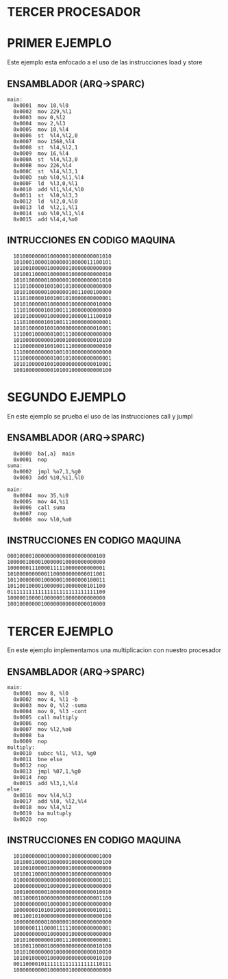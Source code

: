 # TERCER PROCESADOR

# PRIMER EJEMPLO

Este ejemplo esta enfocado a el uso de las
instrucciones load y store

##  ENSAMBLADOR (ARQ->SPARC)

```
main:
  0x0001  mov 10,%l0
  0x0002  mov 229,%l1
  0x0003  mov 0,%l2
  0x0004  mov 2,%l3
  0x0005  mov 10,%l4
  0x0006  st  %l4,%l2,0
  0x0007  mov 1568,%l4
  0x0008  st  %l4,%l2,1
  0x0009  mov 16,%l4
  0x000A  st  %l4,%l3,0
  0x000B  mov 226,%l4
  0x000C  st  %l4,%l3,1
  0x000D  sub %l0,%l1,%l4
  0x000F  ld  %l3,0,%l1
  0x0010  add %l1,%l4,%l0
  0x0011  st  %l0,%l3,3
  0x0012  ld  %l2,0,%l0
  0x0013  ld  %l2,1,%l1
  0x0014  sub %l0,%l1,%l4
  0x0015  add %l4,4,%o0
```

## INTRUCCIONES EN CODIGO MAQUINA

```
  10100000000100000010000000001010
  10100010000100000010000011100101
  10100100000100000010000000000000
  10100110000100000010000000000010
  10101000000100000010000000001010
  11101000001001001010000000000000
  10101000000100000010011000100000
  11101000001001001010000000000001
  10101000000100000010000000010000
  11101000001001001110000000000000
  10101000000100000010000011100010
  11101000001001001110000000000001
  10101000001001000000000000010001
  11100010000001001110000000000000
  10100000000001000100000000010100
  11100000001001001110000000000010
  11100000000001001010000000000000
  11100000000001001010000000000001
  10101000001001000000000000010001
  10010000000001010010000000000100
```

# SEGUNDO EJEMPLO

En este ejemplo se prueba el uso de las instrucciones
call y jumpl

## ENSAMBLADOR (ARQ->SPARC)

```
  0x0000  ba{,a}  main
  0x0001  nop     
suma:
  0x0002  jmpl %o7,1,%g0
  0x0003  add %i0,%i1,%l0  

main:
  0x0004  mov 35,%i0
  0x0005  mov 44,%i1
  0x0006  call suma
  0x0007  nop
  0x0008  mov %l0,%o0
```

## INSTRUCCIONES EN CODIGO MAQUINA

```
00010000100000000000000000000100
10000010000100000010000000000000
10000001110000111110000000000001
10100000000001100000000000011001
10110000000100000010000000100011
10110010000100000010000000101100
01111111111111111111111111111100
10000010000100000010000000000000
10010000000100000000000000010000
```

# TERCER EJEMPLO

En este ejemplo implementamos una multiplicacion
con nuestro procesador

## ENSAMBLADOR (ARQ->SPARC)

```
main:
  0x0001  mov 8, %l0
  0x0002  mov 4, %l1 -b
  0x0003  mov 0, %l2 -suma
  0x0004  mov 0, %l3 -cont
  0x0005  call multiply
  0x0006  nop
  0x0007  mov %l2,%o0
  0x0008  ba
  0x0009  nop
multiply:
  0x0010  subcc %l1, %l3, %g0
  0x0011  bne else
  0x0012  nop
  0x0013  jmpl %07,1,%g0
  0x0014  nop
  0x0015  add %l3,1,%l4
else:
  0x0016  mov %l4,%l3
  0x0017  add %l0, %l2,%l4
  0x0018  mov %l4,%l2
  0x0019  ba multuply
  0x0020  nop
```

## INSTRUCCIONES EN CODIGO MAQUINA

```
  10100000000100000010000000001000
  10100010000100000010000000000100
  10100100000100000010000000000000
  10100110000100000010000000000000
  01000000000000000000000000000101
  10000000000100000010000000000000
  10010000000100000000000000010010
  00110000100000000000000000001100
  10000000000100000010000000000000
  10000000101001000100000000010011
  00110010100000000000000000000100
  10000000000100000010000000000000
  10000001110000111110000000000001
  10000000000100000010000000000000
  10101000000001001110000000000001
  10100110000100000000000000010100
  10101000000001000000000000010010
  10100100000100000000000000010100
  00110000101111111111111111110111
  10000000000100000010000000000000
```
